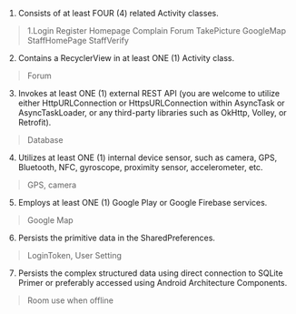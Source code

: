 1.	Consists of at least FOUR (4) related Activity classes.
> 1.Login
>	Register
>	Homepage
>	Complain
>	Forum
>	TakePicture
>	GoogleMap
>	StaffHomePage
>	StaffVerify
2.	Contains a RecyclerView in at least ONE (1) Activity class.
> Forum
3.	Invokes at least ONE (1) external REST API (you are welcome to utilize either HttpURLConnection or HttpsURLConnection within AsyncTask or AsyncTaskLoader, or any third-party libraries such as OkHttp, Volley, or Retrofit).
>	Database
4.	Utilizes at least ONE (1) internal device sensor, such as camera, GPS, Bluetooth, NFC, gyroscope, proximity sensor, accelerometer, etc.
>	GPS, camera
5.	Employs at least ONE (1) Google Play or Google Firebase services.
>	Google Map
6.	Persists the primitive data in the SharedPreferences.
>	LoginToken, User Setting
7.	Persists the complex structured data using direct connection to SQLite Primer or preferably accessed using Android Architecture Components.
>	Room use when offline

